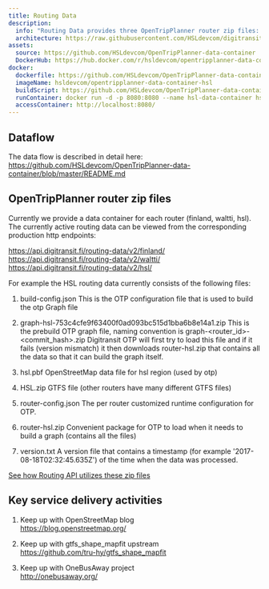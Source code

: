 ```yaml
---
title: Routing Data
description:
  info: "Routing Data provides three OpenTripPlanner router zip files: Helsinki region, the Waltti regions, and whole Finland."
  architecture: https://raw.githubusercontent.com/HSLdevcom/digitransit-site/master/pages/en/developers/service-catalogue/data-containers/routing-data/architecture.xml
assets:
  source: https://github.com/HSLdevcom/OpenTripPlanner-data-container
  DockerHub: https://hub.docker.com/r/hsldevcom/opentripplanner-data-container-hsl/
docker:
  dockerfile: https://github.com/HSLdevcom/OpenTripPlanner-data-container/blob/master/otp-data-container/Dockerfile.data-container
  imageName: hsldevcom/opentripplanner-data-container-hsl
  buildScript: https://github.com/HSLdevcom/OpenTripPlanner-data-container/blob/master/build-docker-image.sh
  runContainer: docker run -d -p 8080:8080 --name hsl-data-container hsldevcom/opentripplanner-data-container-hsl
  accessContainer: http://localhost:8080/
---
```


## Dataflow

The data flow is described in detail here: https://github.com/HSLdevcom/OpenTripPlanner-data-container/blob/master/README.md

## OpenTripPlanner router zip files
Currently we provide a data container for each router (finland, waltti, hsl). The currently active routing data can be viewed from the corresponding production http endpoints:

https://api.digitransit.fi/routing-data/v2/finland/
https://api.digitransit.fi/routing-data/v2/waltti/
https://api.digitransit.fi/routing-data/v2/hsl/

For example the HSL routing data currently consists of the following files:
1. build-config.json
   This is the OTP configuration file that is used to build the otp Graph file

2. graph-hsl-753c4cfe9f63400f0ad093bc515d1bba6b8e14a1.zip
  This is the prebuild OTP graph file, naming convention is graph-<router_id>-<commit_hash>.zip
  Digitransit OTP will first try to load this file and if it fails (version mismatch) it then downloads router-hsl.zip that contains all the data so that it can build the graph itself.

3. hsl.pbf
  OpenStreetMap data file for hsl region (used by otp)

4. HSL.zip
  GTFS file (other routers have many different GTFS files)

5. router-config.json
  The per router customized runtime configuration for OTP.

6. router-hsl.zip
  Convenient package for OTP to load when it needs to build a graph (contains all the files)

7. version.txt
  A version file that contains a timestamp (for example '2017-08-18T02:32:45.635Z') of the time when the data was processed.

[See how Routing API utilizes these zip files](../routing-api/)

## Key service delivery activities
1. Keep up with OpenStreetMap blog<br/>
   https://blog.openstreetmap.org/

2. Keep up with gtfs_shape_mapfit upstream<br/>
   https://github.com/tru-hy/gtfs_shape_mapfit

3. Keep up with OneBusAway project<br/>
   http://onebusaway.org/
